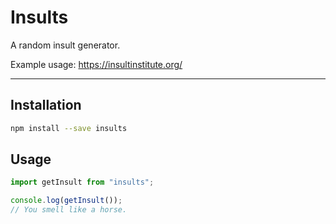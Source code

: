 # Insults
A random insult generator.

Example usage: https://insultinstitute.org/

---

## Installation
```bash
npm install --save insults
```

## Usage
```javascript
import getInsult from "insults";

console.log(getInsult());
// You smell like a horse.
```
